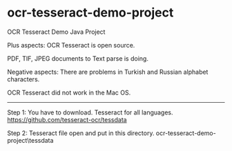 # ocr-tesseract-demo-project
OCR Tesseract Demo Java Project 


Plus aspects:
OCR Tesseract is open source.

PDF, TIF, JPEG documents to Text parse is doing.

Negative aspects:
There are problems in Turkish and Russian alphabet characters.

OCR Tesseract did not work in the Mac OS.

-------------------------------------------------

Step 1: You have to download. Tesseract for all languages. 
https://github.com/tesseract-ocr/tessdata 


Step 2: Tesseract file open and put in this directory.
ocr-tesseract-demo-project\tessdata
